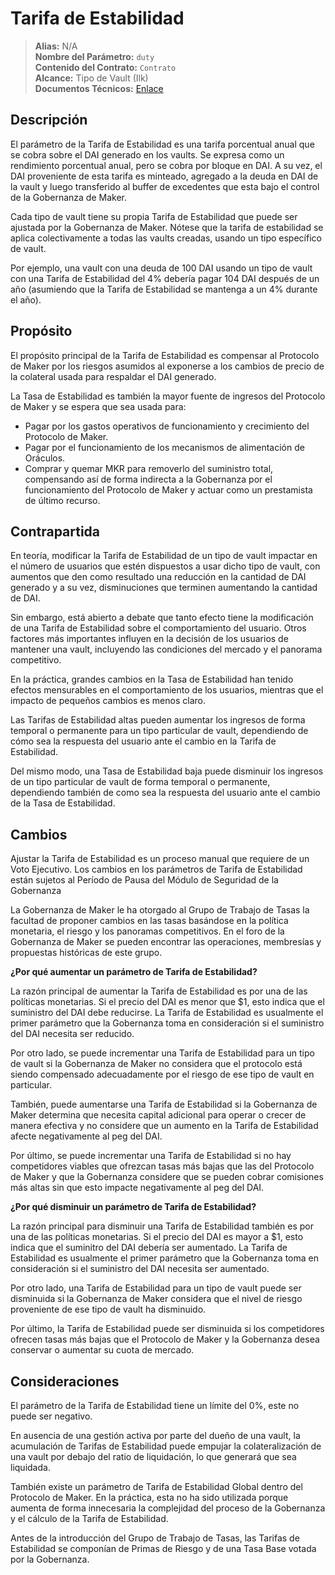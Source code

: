 # Tarifa de Estabilidad  

>**Alias:** N/A  
>**Nombre del Parámetro:** `duty`  
>**Contenido del Contrato:** `Contrato`  
>**Alcance:** Tipo de Vault (Ilk)  
>**Documentos Técnicos:** [Enlace](https://docs.makerdao.com/smart-contract-modules/rates-module/jug-detailed-documentation)  

## Descripción

El parámetro de la Tarifa de Estabilidad es una tarifa porcentual anual que se cobra sobre el DAI generado en los vaults. Se expresa como un rendimiento porcentual anual, pero se cobra por bloque en DAI. A su vez, el DAI proveniente de esta tarifa es minteado, agregado a la deuda en DAI de la vault y luego transferido al buffer de excedentes que esta bajo el control de la Gobernanza de Maker.

Cada tipo de vault tiene su propia Tarifa de Estabilidad que puede ser ajustada por la Gobernanza de Maker. Nótese que la tarifa de estabilidad se aplica colectivamente a todas las vaults creadas, usando un tipo específico de vault.

Por ejemplo, una vault con una deuda de 100 DAI usando un tipo de vault con una Tarifa de Estabilidad del 4% debería pagar 104 DAI después de un año (asumiendo que la Tarifa de Estabilidad se mantenga a un 4% durante el año).

## Propósito

El propósito principal de la Tarifa de Estabilidad es compensar al Protocolo de Maker por los riesgos asumidos al exponerse a los cambios de precio de la colateral usada para respaldar el DAI generado.

La Tasa de Estabilidad es también la mayor fuente de ingresos del Protocolo de Maker y se espera que sea usada para:

* Pagar por los gastos operativos de funcionamiento y crecimiento del Protocolo de Maker.
* Pagar por el funcionamiento de los mecanismos de alimentación de Oráculos.
* Comprar y quemar MKR para removerlo del suministro total, compensando así de forma indirecta a la Gobernanza por el funcionamiento del Protocolo de Maker y actuar como un prestamista de último recurso.

## Contrapartida

En teoría, modificar la Tarifa de Estabilidad de un tipo de vault impactar en el número de usuarios que estén dispuestos a usar dicho tipo de vault, con aumentos que den como resultado una reducción en la cantidad de DAI generado y a su vez, disminuciones que terminen aumentando la cantidad de DAI.

Sin embargo, está abierto a debate que tanto efecto tiene la modificación de una Tarifa de Estabilidad sobre el comportamiento del usuario. Otros factores más importantes influyen en la decisión de los usuarios de mantener una vault, incluyendo las condiciones del mercado y el panorama competitivo.

En la práctica, grandes cambios en la Tasa de Estabilidad han tenido efectos mensurables en el comportamiento de los usuarios, mientras que el impacto de pequeños cambios es menos claro.

Las Tarifas de Estabilidad altas pueden aumentar los ingresos de forma temporal o permanente para un tipo particular de vault, dependiendo de cómo sea la respuesta del usuario ante el cambio en la Tarifa de Estabilidad.

Del mismo modo, una Tasa de Estabilidad baja puede disminuir los ingresos de un tipo particular de vault de forma temporal o permanente, dependiendo también de como sea la respuesta del usuario ante el cambio de la Tasa de Estabilidad.

## Cambios

Ajustar la Tarifa de Estabilidad es un proceso manual que requiere de un Voto Ejecutivo. Los cambios en los parámetros de Tarifa de Estabilidad están sujetos al Período de Pausa del Módulo de Seguridad de la Gobernanza

La Gobernanza de Maker le ha otorgado al Grupo de Trabajo de Tasas la facultad de proponer cambios en las tasas basándose en la política monetaria, el riesgo y los panoramas competitivos. En el foro de la Gobernanza de Maker se pueden encontrar las operaciones, membresías y propuestas históricas de este grupo.

**¿Por qué aumentar un parámetro de Tarifa de Estabilidad?**

La razón principal de aumentar la Tarifa de Estabilidad es por una de las políticas monetarias. Si el precio del DAI es menor que $1, esto indica que el suministro del DAI debe reducirse. La Tarifa de Estabilidad es usualmente el primer parámetro que la Gobernanza toma en consideración si el suministro del DAI necesita ser reducido.

Por otro lado, se puede incrementar una Tarifa de Estabilidad para un tipo de vault si la Gobernanza de Maker no considera que el protocolo está siendo compensado adecuadamente por el riesgo de ese tipo de vault en particular.

También, puede aumentarse una Tarifa de Estabilidad si la Gobernanza de Maker determina que necesita capital adicional para operar o crecer de manera efectiva y no considere que un aumento en la Tarifa de Estabilidad afecte negativamente al peg del DAI.

Por último, se puede incrementar una Tarifa de Estabilidad si no hay competidores viables que ofrezcan tasas más bajas que las del Protocolo de Maker y que la Gobernanza considere que se pueden cobrar comisiones más altas sin que esto impacte negativamente al peg del DAI.

**¿Por qué disminuir un parámetro de Tarifa de Estabilidad?**

La razón principal para disminuir una Tarifa de Estabilidad también es por una de las políticas monetarias. Si el precio del DAI es mayor a $1, esto indica que el suminitro del DAI debería ser aumentado. La Tarifa de Estabilidad es usualmente el primer parámetro que la Gobernanza toma en consideración si el suministro del DAI necesita ser aumentado.

Por otro lado, una Tarifa de Estabilidad para un tipo de vault puede ser disminuida si la Gobernanza de Maker considera que el nivel de riesgo proveniente de ese tipo de vault ha disminuido.

Por último, la Tarifa de Estabilidad puede ser disminuida si los competidores ofrecen tasas más bajas que el Protocolo de Maker y la Gobernanza desea conservar o aumentar su cuota de mercado.

## Consideraciones

El parámetro de la Tarifa de Estabilidad tiene un límite del 0%, este no puede ser negativo.

En ausencia de una gestión activa por parte del dueño de una vault, la acumulación de Tarifas de Estabilidad puede empujar la colateralización de una vault por debajo del ratio de liquidación, lo que generará que sea liquidada.

También existe un parámetro de Tarifa de Estabilidad Global dentro del Protocolo de Maker. En la práctica, esta no ha sido utilizada porque aumenta de forma innecesaria la complejidad del proceso de la Gobernanza y el cálculo de la Tarifa de Estabilidad.

Antes de la introducción del Grupo de Trabajo de Tasas, las Tarifas de Estabilidad se componían de Primas de Riesgo y de una Tasa Base votada por la Gobernanza.
